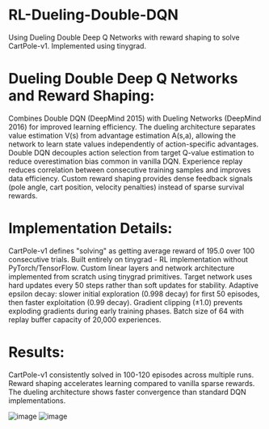 # RL-Dueling-Double-DQN
Using Dueling Double Deep Q Networks with reward shaping to solve CartPole-v1. Implemented using tinygrad.

# Dueling Double Deep Q Networks and Reward Shaping:

Combines Double DQN (DeepMind 2015) with Dueling Networks (DeepMind 2016) for improved learning efficiency.
The dueling architecture separates value estimation V(s) from advantage estimation A(s,a), allowing the network to learn state values independently of action-specific advantages.
Double DQN decouples action selection from target Q-value estimation to reduce overestimation bias common in vanilla DQN.
Experience replay reduces correlation between consecutive training samples and improves data efficiency.
Custom reward shaping provides dense feedback signals (pole angle, cart position, velocity penalties) instead of sparse survival rewards.

# Implementation Details:

CartPole-v1 defines "solving" as getting average reward of 195.0 over 100 consecutive trials.
Built entirely on tinygrad - RL implementation without PyTorch/TensorFlow.
Custom linear layers and network architecture implemented from scratch using tinygrad primitives.
Target network uses hard updates every 50 steps rather than soft updates for stability.
Adaptive epsilon decay: slower initial exploration (0.998 decay) for first 50 episodes, then faster exploitation (0.99 decay).
Gradient clipping (±1.0) prevents exploding gradients during early training phases.
Batch size of 64 with replay buffer capacity of 20,000 experiences.

# Results:

CartPole-v1 consistently solved in 100-120 episodes across multiple runs.
Reward shaping accelerates learning compared to vanilla sparse rewards.
The dueling architecture shows faster convergence than standard DQN implementations.

![image](https://github.com/user-attachments/assets/c53ad6f4-be71-4a32-862e-bba1ce0a4e39)
![image](https://github.com/user-attachments/assets/0f328fac-7d91-4419-8c88-0250f77bb19c)
